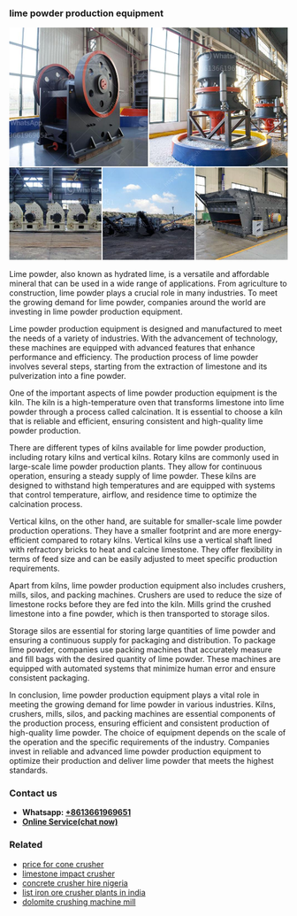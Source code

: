 <h3>lime powder production equipment</h3><img src='1708322639.jpg' alt=''><p>Lime powder, also known as hydrated lime, is a versatile and affordable mineral that can be used in a wide range of applications. From agriculture to construction, lime powder plays a crucial role in many industries. To meet the growing demand for lime powder, companies around the world are investing in lime powder production equipment.</p><p>Lime powder production equipment is designed and manufactured to meet the needs of a variety of industries. With the advancement of technology, these machines are equipped with advanced features that enhance performance and efficiency. The production process of lime powder involves several steps, starting from the extraction of limestone and its pulverization into a fine powder.</p><p>One of the important aspects of lime powder production equipment is the kiln. The kiln is a high-temperature oven that transforms limestone into lime powder through a process called calcination. It is essential to choose a kiln that is reliable and efficient, ensuring consistent and high-quality lime powder production.</p><p>There are different types of kilns available for lime powder production, including rotary kilns and vertical kilns. Rotary kilns are commonly used in large-scale lime powder production plants. They allow for continuous operation, ensuring a steady supply of lime powder. These kilns are designed to withstand high temperatures and are equipped with systems that control temperature, airflow, and residence time to optimize the calcination process.</p><p>Vertical kilns, on the other hand, are suitable for smaller-scale lime powder production operations. They have a smaller footprint and are more energy-efficient compared to rotary kilns. Vertical kilns use a vertical shaft lined with refractory bricks to heat and calcine limestone. They offer flexibility in terms of feed size and can be easily adjusted to meet specific production requirements.</p><p>Apart from kilns, lime powder production equipment also includes crushers, mills, silos, and packing machines. Crushers are used to reduce the size of limestone rocks before they are fed into the kiln. Mills grind the crushed limestone into a fine powder, which is then transported to storage silos.</p><p>Storage silos are essential for storing large quantities of lime powder and ensuring a continuous supply for packaging and distribution. To package lime powder, companies use packing machines that accurately measure and fill bags with the desired quantity of lime powder. These machines are equipped with automated systems that minimize human error and ensure consistent packaging.</p><p>In conclusion, lime powder production equipment plays a vital role in meeting the growing demand for lime powder in various industries. Kilns, crushers, mills, silos, and packing machines are essential components of the production process, ensuring efficient and consistent production of high-quality lime powder. The choice of equipment depends on the scale of the operation and the specific requirements of the industry. Companies invest in reliable and advanced lime powder production equipment to optimize their production and deliver lime powder that meets the highest standards.</p><h3>Contact us</h3><ul><li><strong>Whatsapp:&nbsp;<a href="https://wa.me/8613661969651">+8613661969651</a></strong></li><li><a href="https://swt.shibang-china.com/?git&amp;zhl&amp;lime powder production equipment"><strong>Online Service(chat now)</strong></a></li></ul><h3>Related</h3><ul><li><a href='price for cone crusher.md'>price for cone crusher</a></li><li><a href='limestone impact crusher.md'>limestone impact crusher</a></li><li><a href='concrete crusher hire nigeria.md'>concrete crusher hire nigeria</a></li><li><a href='list iron ore crusher plants in india.md'>list iron ore crusher plants in india</a></li><li><a href='dolomite crushing machine mill.md'>dolomite crushing machine mill</a></li></ul>